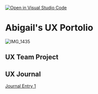 [![Open in Visual Studio Code](https://classroom.github.com/assets/open-in-vscode-f059dc9a6f8d3a56e377f745f24479a46679e63a5d9fe6f495e02850cd0d8118.svg)](https://classroom.github.com/online_ide?assignment_repo_id=6804797&assignment_repo_type=AssignmentRepo)
# Abigail's UX Portolio
![IMG_1435](https://user-images.githubusercontent.com/85459984/155829475-63e6fbb3-8eb3-46e2-a28b-2240a139df7b.JPG)


## UX Team Project


## UX Journal

[Journal Entry 1](j01/)
